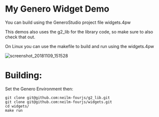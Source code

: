 # My Genero Widget Demo
You can build using the GeneroStudio project file widgets.4pw

This demos also uses the g2_lib for the library code, so make sure to also check that out.

On Linux you can use the makefile to build and run using the widgets.4pw

![screenshot_20181109_151528](https://user-images.githubusercontent.com/16427457/48267337-62176c00-e432-11e8-994f-919206e5a433.png)


# Building:
Set the Genero Environment then:
```
git clone git@github.com:neilm-fourjs/g2_lib.git
git clone git@github.com:neilm-fourjs/widgets.git
cd widgets/
make run
```
